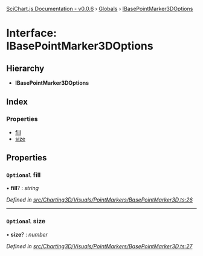 [SciChart.js Documentation - v0.0.6](../README.md) › [Globals](../globals.md) › [IBasePointMarker3DOptions](ibasepointmarker3doptions.md)

# Interface: IBasePointMarker3DOptions

## Hierarchy

* **IBasePointMarker3DOptions**

## Index

### Properties

* [fill](ibasepointmarker3doptions.md#optional-fill)
* [size](ibasepointmarker3doptions.md#optional-size)

## Properties

### `Optional` fill

• **fill**? : *string*

*Defined in [src/Charting3D/Visuals/PointMarkers/BasePointMarker3D.ts:26](https://github.com/ABTSoftware/SciChart.Dev/blob/46671d21ce/Web/src/SciChart/src/Charting3D/Visuals/PointMarkers/BasePointMarker3D.ts#L26)*

___

### `Optional` size

• **size**? : *number*

*Defined in [src/Charting3D/Visuals/PointMarkers/BasePointMarker3D.ts:27](https://github.com/ABTSoftware/SciChart.Dev/blob/46671d21ce/Web/src/SciChart/src/Charting3D/Visuals/PointMarkers/BasePointMarker3D.ts#L27)*
